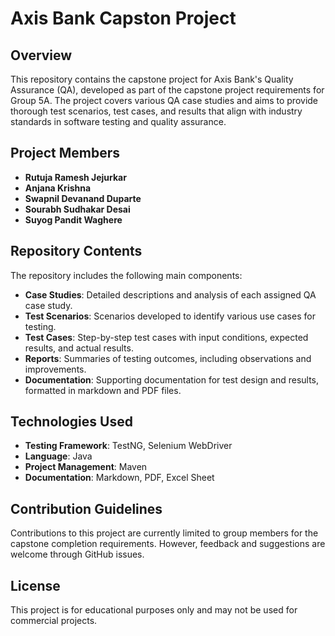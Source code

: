 # Axis Bank Capston Project

## Overview

This repository contains the capstone project for Axis Bank's Quality Assurance (QA), developed as part of the capstone project requirements for Group 5A. The project covers various QA case studies and aims to provide thorough test scenarios, test cases, and results that align with industry standards in software testing and quality assurance.

## Project Members

- **Rutuja Ramesh Jejurkar**
- **Anjana Krishna**
- **Swapnil Devanand Duparte**
- **Sourabh Sudhakar Desai**
- **Suyog Pandit Waghere**

## Repository Contents

The repository includes the following main components:

- **Case Studies**: Detailed descriptions and analysis of each assigned QA case study.
- **Test Scenarios**: Scenarios developed to identify various use cases for testing.
- **Test Cases**: Step-by-step test cases with input conditions, expected results, and actual results.
- **Reports**: Summaries of testing outcomes, including observations and improvements.
- **Documentation**: Supporting documentation for test design and results, formatted in markdown and PDF files.

## Technologies Used

- **Testing Framework**: TestNG, Selenium WebDriver
- **Language**: Java
- **Project Management**: Maven
- **Documentation**: Markdown, PDF, Excel Sheet

## Contribution Guidelines

Contributions to this project are currently limited to group members for the capstone completion requirements. However, feedback and suggestions are welcome through GitHub issues.

## License

This project is for educational purposes only and may not be used for commercial projects.
